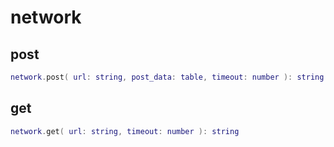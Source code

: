 # network

## post

```lua
network.post( url: string, post_data: table, timeout: number ): string
```

## get

```lua
network.get( url: string, timeout: number ): string
```

